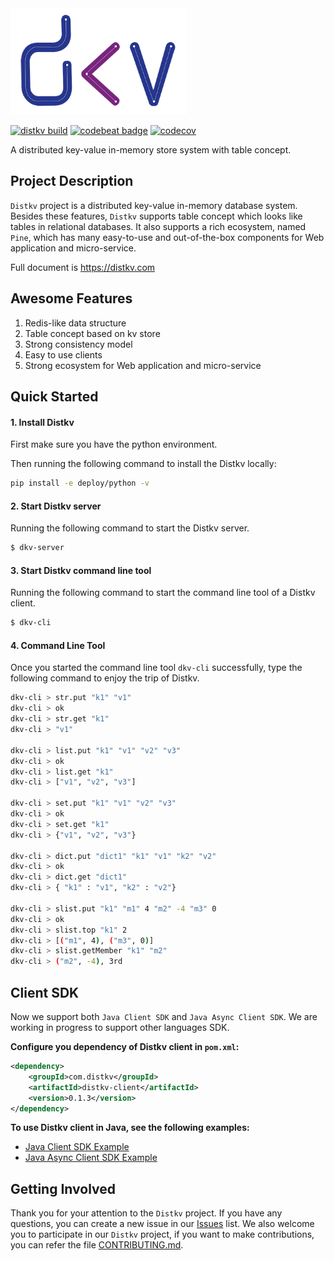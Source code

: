 <div align=left>
    <img src="docs/res/distkv_logo.png" width="282" height="170"> 
</div>

[![distkv build](https://github.com/distkv-project/distkv/workflows/distkv_build/badge.svg)](https://github.com/distkv-project/distkv/actions)
[![codebeat badge](https://codebeat.co/badges/4d3ca0ed-06a6-4f43-b866-2b663e65e0f4)](https://codebeat.co/projects/github-com-distkv-project-distkv-master) 
[![codecov](https://codecov.io/gh/distkv-project/distkv/branch/master/graph/badge.svg)](https://codecov.io/gh/distkv-project/distkv)

A distributed key-value in-memory store system with table concept.

## Project Description
`Distkv` project is a distributed key-value in-memory database system. Besides these features, `Distkv` supports table concept which looks like tables in relational databases. It also supports a rich ecosystem, named `Pine`, which has many easy-to-use and out-of-the-box components for Web application and micro-service.

Full document is https://distkv.com

## Awesome Features
1. Redis-like data structure
2. Table concept based on kv store
3. Strong consistency model
4. Easy to use clients
5. Strong ecosystem for Web application and micro-service

## Quick Started
#### 1. Install Distkv
First make sure you have the python environment.

Then running the following command to install the Distkv locally:
```bash
pip install -e deploy/python -v
```

#### 2. Start Distkv server
Running the following command to start the Distkv server.
```bash
$ dkv-server
```

#### 3. Start Distkv command line tool
Running the following command to start the command line tool of a Distkv client.
```bash
$ dkv-cli
```

#### 4. Command Line Tool
Once you started the command line tool `dkv-cli` successfully, type the following command to enjoy the trip of Distkv.
```bash
dkv-cli > str.put "k1" "v1"
dkv-cli > ok
dkv-cli > str.get "k1" 
dkv-cli > "v1"

dkv-cli > list.put "k1" "v1" "v2" "v3"
dkv-cli > ok
dkv-cli > list.get "k1"
dkv-cli > ["v1", "v2", "v3"]

dkv-cli > set.put "k1" "v1" "v2" "v3"
dkv-cli > ok
dkv-cli > set.get "k1"
dkv-cli > {"v1", "v2", "v3"}

dkv-cli > dict.put "dict1" "k1" "v1" "k2" "v2"
dkv-cli > ok
dkv-cli > dict.get "dict1"
dkv-cli > { "k1" : "v1", "k2" : "v2"}

dkv-cli > slist.put "k1" "m1" 4 "m2" -4 "m3" 0
dkv-cli > ok
dkv-cli > slist.top "k1" 2
dkv-cli > [("m1", 4), ("m3", 0)]
dkv-cli > slist.getMember "k1" "m2"
dkv-cli > ("m2", -4), 3rd
```

## Client SDK
Now we support both `Java Client SDK` and `Java Async Client SDK`. We are working in progress to support other languages SDK. 

**Configure you dependency of Distkv client in `pom.xml`:**
```xml
<dependency>
    <groupId>com.distkv</groupId>
    <artifactId>distkv-client</artifactId>
    <version>0.1.3</version>
</dependency>
```

**To use Distkv client in Java, see the following examples:**
- [Java Client SDK Example](https://github.com/distkv-project/distkv/blob/master/client/src/main/java/com/distkv/client/example/DistkvUsageExample.java)
- [Java Async Client SDK Example](https://github.com/distkv-project/distkv/blob/master/client/src/main/java/com/distkv/asyncclient/example/DistkvAsyncUsageExample.java)

## Getting Involved
Thank you for your attention to the `Distkv` project. If you have any questions, you can create a new issue in our [Issues](https://github.com/distkv-project/distkv/issues) list.
We also welcome you to participate in our `Distkv` project, if you want to make contributions, you can refer the file [CONTRIBUTING.md](https://github.com/distkv-project/distkv/blob/master/CONTRIBUTING.md).
